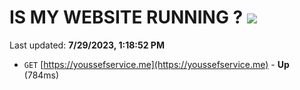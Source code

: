 # IS MY WEBSITE RUNNING ? [![](https://img.shields.io/static/v1?label=Sponsor&message=%E2%9D%A4&logo=GitHub&color=%23fe8e86)](https://github.com/sponsors/<username>)

Last updated: **7/29/2023, 1:18:52 PM**

- `GET` [https://youssefservice.me](https://youssefservice.me) - **Up** (784ms)

